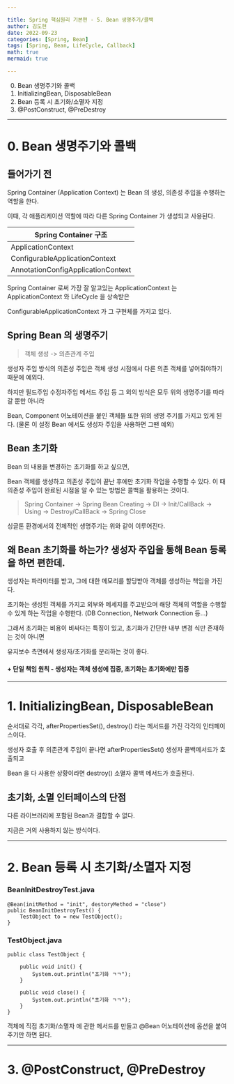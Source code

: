 ```yaml
---

title: Spring 핵심원리 기본편 - 5. Bean 생명주기/콜백
author: 김도현
date: 2022-09-23
categories: [Spring, Bean]
tags: [Spring, Bean, LifeCycle, Callback]
math: true
mermaid: true

---
```


0. Bean 생명주기와 콜백
1. InitializingBean, DisposableBean
2. Bean 등록 시 초기화/소멸자 지정
3. @PostConstruct, @PreDestroy

---

# 0. Bean 생명주기와 콜백

## 들어가기 전

Spring Container (Application Context) 는 Bean 의 생성, 의존성 주입을 수행하는 역할을 한다.

이때, 각 애플리케이션 역할에 따라 다른 Spring Container 가 생성되고 사용된다.

| Spring Container 구조                |
|------------------------------------|
| ApplicationContext                 |
| ConfigurableApplicationContext     |
| AnnotationConfigApplicationContext |

Spring Container 로써 가장 잘 알고있는 ApplicationContext 는 ApplicationContext 와 LifeCycle 을 상속받은

ConfigurableApplicationContext 가 그 구현체를 가지고 있다.

## Spring Bean 의 생명주기

> 객체 생성 -> 의존관계 주입

생성자 주입 방식의 의존성 주입은 객체 생성 시점에서 다른 의존 객체를 넣어줘야하기 때문에 예외다.

하지만 필드주입 수정자주입 메서드 주입 등 그 외의 방식은 모두 위의 생명주기를 따라갈 뿐만 아니라

Bean, Component 어노테이션을 붙인 객체들 또한 위의 생명 주기를 가지고 있게 된다. (물론 이 설정 Bean 에서도 생성자 주입을 사용하면 그땐 예외)

## Bean 초기화

Bean 의 내용을 변경하는 초기화를 하고 싶으면,

Bean 객체를 생성하고 의존성 주입이 끝난 후에만 초기화 작업을 수행할 수 있다. 이 때 의존성 주입이 완료된 시점을 알 수 있는 방법은 콜백을 활용하는 것이다.

> Spring Container -> Spring Bean Creating -> DI -> Init/CallBack -> Using -> Destroy/CallBack -> Spring Close

싱글톤 환경에서의 전체적인 생명주기는 위와 같이 이루어진다.

## 왜 Bean 초기화를 하는가? 생성자 주입을 통해 Bean 등록을 하면 편한데.

생성자는 파라미터를 받고, 그에 대한 메모리를 할당받아 객체를 생성하는 책임을 가진다.

초기화는 생성된 객체를 가지고 외부와 메세지를 주고받으며 해당 객체의 역할을 수행할 수 있게 하는 작업을 수행한다. (DB Connection, Network Connection 등...)

그래서 초기화는 비용이 비싸다는 특징이 있고, 초기화가 간단한 내부 변경 식만 존재하는 것이 아니면

유지보수 측면에서 생성자/초기화를 분리하는 것이 좋다.

#### + 단일 책임 원칙 - 생성자는 객체 생성에 집중, 초기화는 초기화에만 집중

---

# 1. InitializingBean, DisposableBean

순서대로 각각, afterPropertiesSet(), destroy() 라는 메서드를 가진 각각의 인터페이스이다.

생성자 호출 후 의존관계 주입이 끝나면 afterPropertiesSet() 생성자 콜백메서드가 호출되고

Bean 을 다 사용한 상황이라면 destroy() 소멸자 콜백 메서드가 호출된다.

## 초기화, 소멸 인터페이스의 단점

다른 라이브러리에 포함된 Bean과 결합할 수 없다.

지금은 거의 사용하지 않는 방식이다.

---

# 2. Bean 등록 시 초기화/소멸자 지정

### BeanInitDestroyTest.java

    @Bean(initMethod = "init", destoryMethod = "close")
    public BeanInitDestroyTest() {
        TestObject to = new TestObject();
    }

### TestObject.java

    public class TestObject {

        public void init() {
            System.out.println("초기화 ㄱㄱ");
        }

        public void close() {
            System.out.println("초기화 ㄱㄱ");
        }
    }

객체에 직접 초기화/소멸자 에 관한 메서드를 만들고 @Bean 어노테이션에 옵션을 붙여주기만 하면 된다.

---

# 3. @PostConstruct, @PreDestroy

